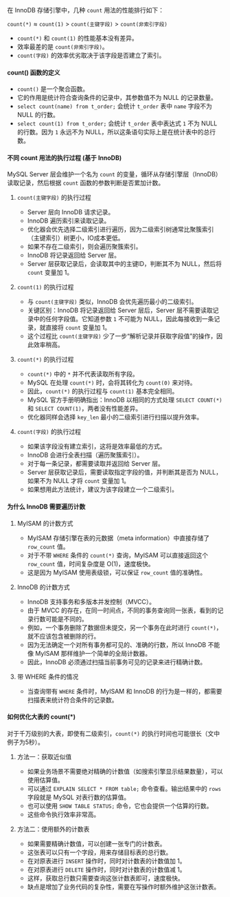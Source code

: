 
在 InnoDB 存储引擎中，几种 `count` 用法的性能排行如下：

`count(*)` ≈ `count(1)` > `count(主键字段)` > `count(非索引字段)`

- `count(*)` 和 `count(1)` 的性能基本没有差异。
- 效率最差的是 `count(非索引字段)`。
- `count(字段)` 的效率优劣取决于该字段是否建立了索引。

####  count() 函数的定义

- `count()` 是一个聚合函数。
- 它的作用是统计符合查询条件的记录中，其参数值不为 NULL 的记录数量。
- `select count(name) from t_order;` 会统计 `t_order` 表中 `name` 字段不为 NULL 的行数。
- `select count(1) from t_order;` 会统计 `t_order` 表中表达式 `1` 不为 NULL 的行数。因为 `1` 永远不为 NULL，所以这条语句实际上是在统计表中的总行数。

#### 不同 count 用法的执行过程 (基于 InnoDB)

MySQL Server 层会维护一个名为 `count` 的变量，循环从存储引擎层（InnoDB）读取记录，然后根据 `count` 函数的参数判断是否累加计数。

1.  `count(主键字段)` 的执行过程
    -   Server 层向 InnoDB 请求记录。
    -   InnoDB 遍历索引来读取记录。
    -   优化器会优先选择二级索引进行遍历，因为二级索引树通常比聚簇索引（主键索引）树更小，IO成本更低。
    -   如果不存在二级索引，则会遍历聚簇索引。
    -   InnoDB 将记录返回给 Server 层。
    -   Server 层获取记录后，会读取其中的主键ID，判断其不为 NULL，然后将 `count` 变量加 1。

2.  `count(1)` 的执行过程
    -   与 `count(主键字段)` 类似，InnoDB 会优先遍历最小的二级索引。
    -   关键区别：InnoDB 将记录返回给 Server 层后，Server 层不需要读取记录中的任何字段值。它知道参数 `1` 不可能为 NULL，因此每接收到一条记录，就直接将 `count` 变量加 1。
    -   这个过程比 `count(主键字段)` 少了一步“解析记录并获取字段值”的操作，因此效率稍高。

3.  `count(*)` 的执行过程
    -   `count(*)` 中的 `*` 并不代表读取所有字段。
    -   MySQL 在处理 `count(*)` 时，会将其转化为 `count(0)` 来对待。
    -   因此，`count(*)` 的执行过程与 `count(1)` 基本完全相同。
    -   MySQL 官方手册明确指出：InnoDB 以相同的方式处理 `SELECT COUNT(*)` 和 `SELECT COUNT(1)`，两者没有性能差异。
    -   优化器同样会选择 `key_len` 最小的二级索引进行扫描以提升效率。

4.  `count(字段)` 的执行过程
    -   如果该字段没有建立索引，这将是效率最低的方式。
    -   InnoDB 会进行全表扫描（遍历聚簇索引）。
    -   对于每一条记录，都需要读取并返回给 Server 层。
    -   Server 层获取记录后，需要读取指定字段的值，并判断其是否为 NULL，如果不为 NULL 才将 `count` 变量加 1。
    -   如果想用此方法统计，建议为该字段建立一个二级索引。

#### 为什么 InnoDB 需要遍历计数

1.  MyISAM 的计数方式
    -   MyISAM 存储引擎在表的元数据（meta information）中直接存储了 `row_count` 值。
    -   对于不带 `WHERE` 条件的 `count(*)` 查询，MyISAM 可以直接返回这个 `row_count` 值，时间复杂度是 O(1)，速度极快。
    -   这是因为 MyISAM 使用表级锁，可以保证 `row_count` 值的准确性。

2.  InnoDB 的计数方式
    -   InnoDB 支持事务和多版本并发控制（MVCC）。
    -   由于 MVCC 的存在，在同一时间点，不同的事务查询同一张表，看到的记录行数可能是不同的。
    -   例如，一个事务删除了数据但未提交，另一个事务在此时进行 `count(*)`，就不应该包含被删除的行。
    -   因为无法确定一个对所有事务都可见的、准确的行数，所以 InnoDB 不能像 MyISAM 那样维护一个简单的全局计数器。
    -   因此，InnoDB 必须通过扫描当前事务可见的记录来进行精确计数。

3.  带 WHERE 条件的情况
    -   当查询带有 `WHERE` 条件时，MyISAM 和 InnoDB 的行为是一样的，都需要扫描表来统计符合条件的记录数。

#### 如何优化大表的 count(*)

对于千万级别的大表，即使有二级索引，`count(*)` 的执行时间也可能很长（文中例子为5秒）。

1.  方法一：获取近似值
    -   如果业务场景不需要绝对精确的计数值（如搜索引擎显示结果数量），可以使用估算值。
    -   可以通过 `EXPLAIN SELECT * FROM table;` 命令查看。输出结果中的 `rows` 字段就是 MySQL 对表行数的估算值。
    -   也可以使用 `SHOW TABLE STATUS;` 命令，它也会提供一个估算的行数。
    -   这些命令执行效率非常高。

2.  方法二：使用额外的计数表
    -   如果需要精确计数值，可以创建一张专门的计数表。
    -   这张表可以只有一个字段，用来存储目标表的总行数。
    -   在对原表进行 `INSERT` 操作时，同时对计数表的计数值加 1。
    -   在对原表进行 `DELETE` 操作时，同时对计数表的计数值减 1。
    -   这样，获取总行数只需要查询这张计数表即可，速度极快。
    -   缺点是增加了业务代码的复杂性，需要在写操作时额外维护这张计数表。